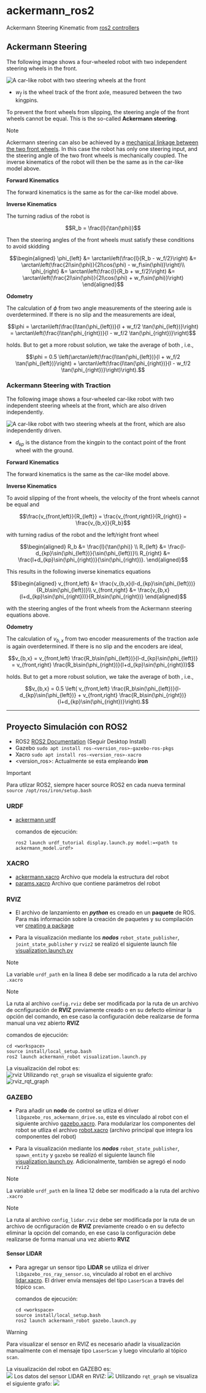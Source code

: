 # ackermann_ros2

Ackermann Steering Kinematic from [ros2 controllers](https://control.ros.org/master/doc/ros2_controllers/doc/mobile_robot_kinematics.html#mobile-robot-kinematics)

## Ackermann Steering

The following image shows a four-wheeled robot with two independent
steering wheels in the front.

![A car-like robot with two steering wheels at the front](ackermann_robot/imgs/ackermann_steering.svg)

-   $w_f$ is the wheel track of the front axle, measured between the two
    kingpins.

To prevent the front wheels from slipping, the steering angle of the
front wheels cannot be equal. This is the so-called **Ackermann
steering**.

> [!NOTE]
> Ackermann steering can also be achieved by a [mechanical linkage between the two front wheels](https://en.wikipedia.org/wiki/Ackermann_steering_geometry). In this case the robot has only one steering input, and the steering angle of the two front wheels is mechanically coupled. The inverse kinematics of the robot will then be the same as in the car-like model above.

**Forward Kinematics**

The forward kinematics is the same as for the car-like model above.

**Inverse Kinematics**

The turning radius of the robot is

$$R_b = \frac{l}{\tan(\phi)}$$

Then the steering angles of the front wheels must satisfy these
conditions to avoid skidding

$$\begin{aligned}
\phi_{left} &= \arctan\left(\frac{l}{R_b - w_f/2}\right) &= \arctan\left(\frac{2l\sin(\phi)}{2l\cos(\phi) - w_f\sin(\phi)}\right)\\
\phi_{right} &= \arctan\left(\frac{l}{R_b + w_f/2}\right) &= \arctan\left(\frac{2l\sin(\phi)}{2l\cos(\phi) + w_f\sin(\phi)}\right)
\end{aligned}$$

**Odometry**

The calculation of $\phi$ from two angle measurements of the steering
axle is overdetermined. If there is no slip and the measurements are
ideal,

$$\phi = \arctan\left(\frac{l\tan(\phi_{left})}{l + w_f/2 \tan(\phi_{left})}\right) = \arctan\left(\frac{l\tan(\phi_{right})}{l - w_f/2 \tan(\phi_{right})}\right)$$

holds. But to get a more robust solution, we take the average of both ,
i.e.,

$$\phi = 0.5 \left(\arctan\left(\frac{l\tan(\phi_{left})}{l + w_f/2 \tan(\phi_{left})}\right) + \arctan\left(\frac{l\tan(\phi_{right})}{l - w_f/2 \tan(\phi_{right})}\right)\right).$$

### Ackermann Steering with Traction

The following image shows a four-wheeled car-like robot with two
independent steering wheels at the front, which are also driven
independently.

![A car-like robot with two steering wheels at the front, which are also independently driven.](ackermann_robot/imgs/ackermann_steering_traction.svg)

-   $d_{kp}$ is the distance from the kingpin to the contact point of
    the front wheel with the ground.

**Forward Kinematics**

The forward kinematics is the same as the car-like model above.

**Inverse Kinematics**

To avoid slipping of the front wheels, the velocity of the front wheels
cannot be equal and

$$\frac{v_{front,left}}{R_{left}} = \frac{v_{front,right}}{R_{right}} = \frac{v_{b,x}}{R_b}$$

with turning radius of the robot and the left/right front wheel

$$\begin{aligned}
R_b       &= \frac{l}{\tan(\phi)} \\
R_{left}  &= \frac{l-d_{kp}\sin(\phi_{left})}{\sin(\phi_{left})}\\
R_{right} &= \frac{l+d_{kp}\sin(\phi_{right})}{\sin(\phi_{right})}.
\end{aligned}$$

This results in the following inverse kinematics equations

$$\begin{aligned}
v_{front,left} &= \frac{v_{b,x}(l-d_{kp}\sin(\phi_{left}))}{R_b\sin(\phi_{left})}\\
v_{front,right} &= \frac{v_{b,x}(l+d_{kp}\sin(\phi_{right}))}{R_b\sin(\phi_{right})}
\end{aligned}$$

with the steering angles of the front wheels from the Ackermann steering
equations above.

**Odometry**

The calculation of $v_{b,x}$ from two encoder measurements of the
traction axle is again overdetermined. If there is no slip and the
encoders are ideal,

$$v_{b,x} = v_{front,left} \frac{R_b\sin(\phi_{left})}{l-d_{kp}\sin(\phi_{left})} =  v_{front,right} \frac{R_b\sin(\phi_{right})}{l+d_{kp}\sin(\phi_{right})}$$

holds. But to get a more robust solution, we take the average of both ,
i.e.,

$$v_{b,x} = 0.5 \left( v_{front,left} \frac{R_b\sin(\phi_{left})}{l-d_{kp}\sin(\phi_{left})} +  v_{front,right} \frac{R_b\sin(\phi_{right})}{l+d_{kp}\sin(\phi_{right})}\right).$$

---

## Proyecto Simulación con ROS2

- ROS2 [ROS2 Documentation](https://docs.ros.org/en/iron/Installation/Ubuntu-Install-Debians.html) (Seguir Desktop Install)
- Gazebo ```sudo apt install ros-<version_ros>-gazebo-ros-pkgs```
- Xacro ```sudo apt install ros-<version_ros>-xacro```
- <version_ros>: Actualmente se esta empleando **iron**

> [!IMPORTANT]
> Para utlizar ROS2, siempre hacer source ROS2 en cada nueva terminal ```source /opt/ros/iron/setup.bash```

### URDF

  - [ackermann urdf](https://github.com/abarbierif/ackermann_ros2/blob/main/ackermann_robot/urdf/ackermann_model.urdf)

    comandos de ejecución:
    
      ```
      ros2 launch urdf_tutorial display.launch.py model:=<path to ackermann_model.urdf>
      ```

### XACRO

  - [ackermann.xacro](https://github.com/abarbierif/ackermann_ros2/blob/main/ackermann_robot/urdf/ackermann.xacro) Archivo que modela la estructura del robot
  - [params.xacro](https://github.com/abarbierif/ackermann_ros2/blob/main/ackermann_robot/urdf/params.xacro) Archivo que contiene parámetros del robot

### RVIZ
  - El archivo de lanzamiento en ***python*** es creado en un **paquete** de ROS. Para más información sobre la creación de paquetes y su compilación ver [creating a package](https://docs.ros.org/en/iron/Tutorials/Beginner-Client-Libraries/Creating-Your-First-ROS2-Package.html)
  
  - Para la visualización mediante los ***nodos*** ```robot_state_publisher```, ```joint_state_publisher``` y ```rviz2``` se realizó el siguiente launch file [visualization.launch.py](https://github.com/abarbierif/ackermann_ros2/blob/main/ackermann_robot/launch/visualization.launch.py)

> [!NOTE]
>  La variable ```urdf_path``` en la línea 8 debe ser modificado a la ruta del archivo ```.xacro```

> [!NOTE]
>  La ruta al archivo ```config.rviz``` debe ser modificada por la ruta de un archivo de ocnfiguración de **RVIZ** previamente creado o en su defecto eliminar la opción del comando, en ese caso la configuración debe realizarse de forma manual una vez abierto **RVIZ**

  comandos de ejecución:
    
  ```
  cd <workspace>
  source install/local_setup.bash
  ros2 launch ackermann_robot visualization.launch.py
  ```
    
  La visualización del robot es:\
  ![rviz](https://github.com/abarbierif/ackermann_ros2/blob/main/ackermann_robot/imgs/visualization_rviz.png)
  Utilizando ```rqt_graph``` se visualiza el siguiente grafo:\
  ![rviz_rqt_graph](https://github.com/abarbierif/ackermann_ros2/blob/main/ackermann_robot/imgs/rosgraph_rviz.png)
    
### GAZEBO

- Para añadir un **nodo** de control se utliza el driver ```libgazebo_ros_ackermann_drive.so```, este es vinculado al robot con el siguiente archivo [gazebo.xacro](https://github.com/abarbierif/ackermann_ros2/blob/main/ackermann_robot/urdf/gazebo.xacro). Para modularizar los componentes del robot se utliza el archivo [robot.xacro](https://github.com/abarbierif/ackermann_ros2/blob/main/ackermann_robot/urdf/robot.xacro) (archivo principal que integra los componentes del robot)

- Para la visualización mediante los ***nodos*** ```robot_state_publisher```, ```spawn_entity``` y ```gazebo``` se realizó el siguiente launch file [visualization.launch.py](https://github.com/abarbierif/ackermann_ros2/blob/main/ackermann_robot/launch/gazebo.launch.py). Adicionalmente, también se agregó el nodo ```rviz2```

> [!NOTE]
> La variable ```urdf_path``` en la línea 12 debe ser modificado a la ruta del archivo ```.xacro```

> [!NOTE]
> La ruta al archivo ```config_lidar.rviz``` debe ser modificada por la ruta de un archivo de ocnfiguración de **RVIZ** previamente creado o en su defecto eliminar la opción del comando, en ese caso la configuración debe realizarse de forma manual una vez abierto **RVIZ**
  

#### Sensor LIDAR

- Para agregar un sensor tipo **LIDAR** se utiliza el driver ```libgazebo_ros_ray_sensor.so```, vinculado al robot en el archivo [lidar.xacro](https://github.com/abarbierif/ackermann_ros2/blob/main/ackermann_robot/urdf/lidar.xacro). El driver envía mensajes del tipo ```LaserScan``` a través del tópico ```scan```.

  comandos de ejecución:
    
    ```
    cd <workspace>
    source install/local_setup.bash
    ros2 launch ackermann_robot gazebo.launch.py
    ```
    
> [!WARNING]
> Para visualizar el sensor en RVIZ es necesario añadir la visualización manualmente con el mensaje tipo ```LaserScan``` y luego vincularlo al tópico ```scan```. 
    
  La visualización del robot en GAZEBO es:\
  ![](https://github.com/abarbierif/ackermann_ros2/blob/main/ackermann_robot/imgs/Screencast%20from%2007-15-2024%2007_10_48%20PM.gif)
  Los datos del sensor LIDAR en RVIZ:
  ![](https://github.com/abarbierif/ackermann_ros2/blob/main/ackermann_robot/imgs/Screencast%20from%2007-15-2024%2007_12_20%20PM.gif)
  Utilizando ```rqt_graph``` se visualiza el siguiente grafo:
  ![](https://github.com/abarbierif/ackermann_ros2/blob/main/ackermann_robot/imgs/rosgraph_gazebo.png)
  
